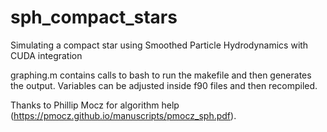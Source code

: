 # sph_compact_stars
Simulating a compact star using Smoothed Particle Hydrodynamics with CUDA integration

graphing.m contains calls to bash to run the makefile and then generates the output. Variables can be adjusted inside f90 files and then recompiled.

Thanks to Phillip Mocz for algorithm help (https://pmocz.github.io/manuscripts/pmocz_sph.pdf).
